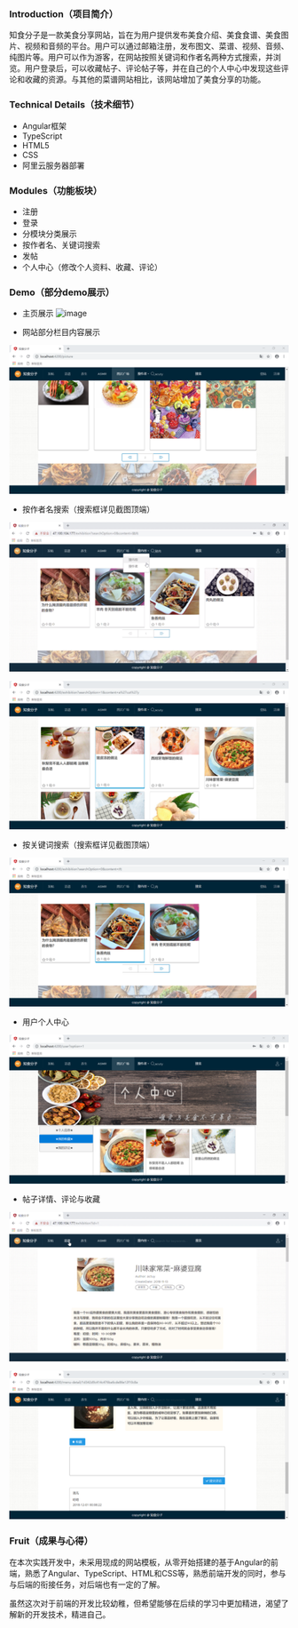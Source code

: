 ### Introduction（项目简介）

知食分子是一款美食分享网站，旨在为用户提供发布美食介绍、美食食谱、美食图片、视频和音频的平台。用户可以通过邮箱注册，发布图文、菜谱、视频、音频、纯图片等。用户可以作为游客，在网站按照关键词和作者名两种方式搜索，并浏览。用户登录后，可以收藏帖子、评论帖子等，并在自己的个人中心中发现这些评论和收藏的资源。与其他的菜谱网站相比，该网站增加了美食分享的功能。

### Technical Details（技术细节）

- Angular框架
- TypeScript
- HTML5
- CSS
- 阿里云服务器部署

### Modules（功能板块）

- 注册
- 登录
- 分模块分类展示
- 按作者名、关键词搜索
- 发帖
- 个人中心（修改个人资料、收藏、评论）

### Demo（部分demo展示）

- 主页展示
![image](https://github.com/AlchemyZJK/Delicacyhood-FrontEnd/blob/master/demo-img/mainPage.png?raw=true)

- 网站部分栏目内容展示

![image](https://github.com/AlchemyZJK/Delicacyhood-FrontEnd/blob/master/demo-img/展示分页栏.png?raw=true)

- 按作者名搜索（搜索框详见截图顶端）

![image](https://github.com/AlchemyZJK/Delicacyhood-FrontEnd/blob/master/demo-img/searchPage.png?raw=true)

![image](https://github.com/AlchemyZJK/Delicacyhood-FrontEnd/blob/master/demo-img/搜索-作者名搜索.png?raw=true)

- 按关键词搜索（搜索框详见截图顶端）

![image](https://github.com/AlchemyZJK/Delicacyhood-FrontEnd/blob/master/demo-img/搜索-内容搜索.png?raw=true)

- 用户个人中心

![image](https://github.com/AlchemyZJK/Delicacyhood-FrontEnd/blob/master/demo-img/用户个人收藏.png?raw=true)

- 帖子详情、评论与收藏

![image](https://github.com/AlchemyZJK/Delicacyhood-FrontEnd/blob/master/demo-img/contentPage.png?raw=true)

![image](https://github.com/AlchemyZJK/Delicacyhood-FrontEnd/blob/master/demo-img/评论和收藏.png?raw=true)

### Fruit（成果与心得）

在本次实践开发中，未采用现成的网站模板，从零开始搭建的基于Angular的前端，熟悉了Angular、TypeScript、HTML和CSS等，熟悉前端开发的同时，参与与后端的衔接任务，对后端也有一定的了解。

虽然这次对于前端的开发比较幼稚，但希望能够在后续的学习中更加精进，渴望了解新的开发技术，精进自己。
